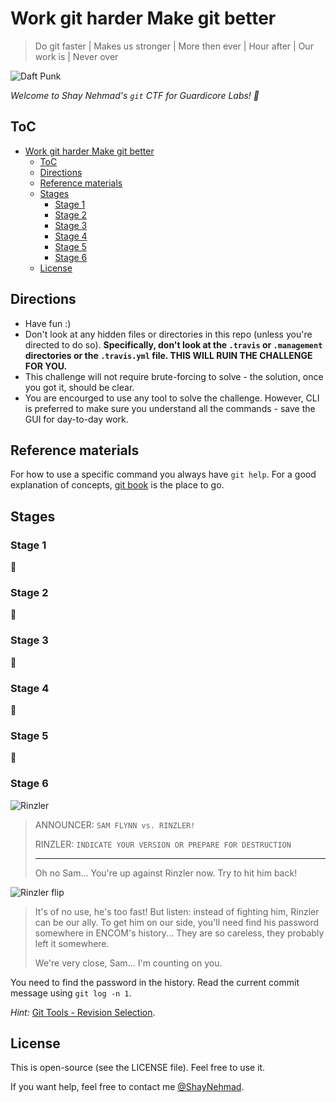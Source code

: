# Work git harder Make git better

> Do git faster | Makes us stronger | More then ever | Hour after | Our work is | Never over

![Daft Punk](https://media.giphy.com/media/mvRt9fiKKz7Ve/giphy.gif)

_Welcome to Shay Nehmad's `git` CTF for Guardicore Labs! 🚩_

## ToC

- [Work git harder Make git better](#work-git-harder-make-git-better)
  - [ToC](#toc)
  - [Directions](#directions)
  - [Reference materials](#reference-materials)
  - [Stages](#stages)
    - [Stage 1](#stage-1)
    - [Stage 2](#stage-2)
    - [Stage 3](#stage-3)
    - [Stage 4](#stage-4)
    - [Stage 5](#stage-5)
    - [Stage 6](#stage-6)
  - [License](#license)

## Directions

- Have fun :)
- Don't look at any hidden files or directories in this repo (unless you're directed to do so). **Specifically, don't look at the `.travis` or `.management` directories or the `.travis.yml` file. THIS WILL RUIN THE CHALLENGE FOR YOU.**
- This challenge will not require brute-forcing to solve - the solution, once you got it, should be clear.
- You are encourged to use any tool to solve the challenge. However, CLI is preferred to make sure you understand all the commands - save the GUI for day-to-day work.

## Reference materials
  
For how to use a specific command you always have `git help`. For a good explanation of concepts, [git book](https://git-scm.com/book/en/v2) is the place to go.

## Stages

### Stage 1

🚩

### Stage 2

🚩

### Stage 3

🚩

### Stage 4

🚩

### Stage 5

🚩

### Stage 6

![Rinzler](https://media.giphy.com/media/mHbb1vSYzroME/giphy.gif)

> ANNOUNCER: `SAM FLYNN vs. RINZLER!`
>
> RINZLER: `INDICATE YOUR VERSION OR PREPARE FOR DESTRUCTION`
>
> ---
>
> Oh no Sam... You're up against Rinzler now. Try to hit him back!

![Rinzler flip](https://media.giphy.com/media/C2YV0deIejic8/giphy.gif)

> It's of no use, he's too fast! But listen: instead of fighting him, Rinzler can be our ally. To get him on our side, you'll need find his password somewhere in ENCOM's history... They are so careless, they probably left it somewhere.
>
> We're very close, Sam... I'm counting on you.

You need to find the password in the history. Read the current commit message using `git log -n 1`.

_Hint:_ [Git Tools - Revision Selection](https://git-scm.com/book/en/v2/Git-Tools-Revision-Selection).

## License

This is open-source (see the LICENSE file). Feel free to use it.

If you want help, feel free to contact me [@ShayNehmad](https://twitter.com/ShayNehmad).
